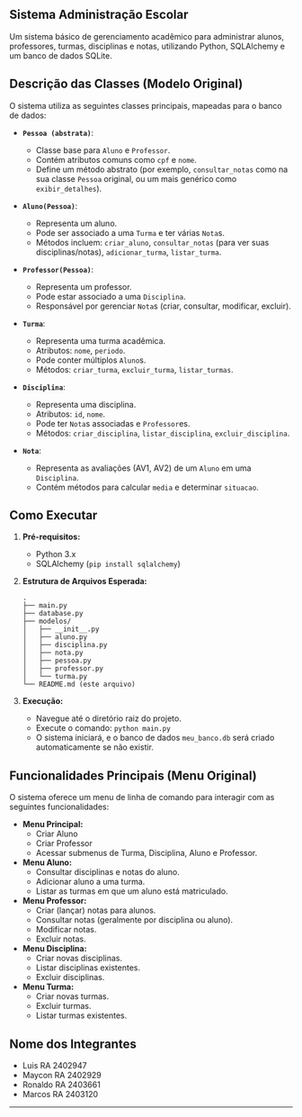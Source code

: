 ## Sistema Administração Escolar

Um sistema básico de gerenciamento acadêmico para administrar alunos, professores, turmas, disciplinas e notas, utilizando Python, SQLAlchemy e um banco de dados SQLite.

## Descrição das Classes (Modelo Original)

O sistema utiliza as seguintes classes principais, mapeadas para o banco de dados:

* **`Pessoa (abstrata)`**:
    * Classe base para `Aluno` e `Professor`.
    * Contém atributos comuns como `cpf` e `nome`.
    * Define um método abstrato (por exemplo, `consultar_notas` como na sua classe `Pessoa` original, ou um mais genérico como `exibir_detalhes`).

* **`Aluno(Pessoa)`**:
    * Representa um aluno.
    * Pode ser associado a uma `Turma` e ter várias `Nota`s.
    * Métodos incluem: `criar_aluno`, `consultar_notas` (para ver suas disciplinas/notas), `adicionar_turma`, `listar_turma`.

* **`Professor(Pessoa)`**:
    * Representa um professor.
    * Pode estar associado a uma `Disciplina`.
    * Responsável por gerenciar `Nota`s (criar, consultar, modificar, excluir).

* **`Turma`**:
    * Representa uma turma acadêmica.
    * Atributos: `nome`, `periodo`.
    * Pode conter múltiplos `Aluno`s.
    * Métodos: `criar_turma`, `excluir_turma`, `listar_turmas`.

* **`Disciplina`**:
    * Representa uma disciplina.
    * Atributos: `id`, `nome`.
    * Pode ter `Nota`s associadas e `Professor`es.
    * Métodos: `criar_disciplina`, `listar_disciplina`, `excluir_disciplina`.

* **`Nota`**:
    * Representa as avaliações (AV1, AV2) de um `Aluno` em uma `Disciplina`.
    * Contém métodos para calcular `media` e determinar `situacao`.

## Como Executar

1.  **Pré-requisitos:**
    * Python 3.x
    * SQLAlchemy (`pip install sqlalchemy`)

2.  **Estrutura de Arquivos Esperada:**
    ```
    .
    ├── main.py
    ├── database.py
    ├── modelos/
    │   ├── __init__.py
    │   ├── aluno.py
    │   ├── disciplina.py
    │   ├── nota.py
    │   ├── pessoa.py
    │   ├── professor.py
    │   └── turma.py
    └── README.md (este arquivo)
    ```

3.  **Execução:**
    * Navegue até o diretório raiz do projeto.
    * Execute o comando: `python main.py`
    * O sistema iniciará, e o banco de dados `meu_banco.db` será criado automaticamente se não existir.

## Funcionalidades Principais (Menu Original)

O sistema oferece um menu de linha de comando para interagir com as seguintes funcionalidades:

* **Menu Principal:**
    * Criar Aluno
    * Criar Professor
    * Acessar submenus de Turma, Disciplina, Aluno e Professor.
* **Menu Aluno:**
    * Consultar disciplinas e notas do aluno.
    * Adicionar aluno a uma turma.
    * Listar as turmas em que um aluno está matriculado.
* **Menu Professor:**
    * Criar (lançar) notas para alunos.
    * Consultar notas (geralmente por disciplina ou aluno).
    * Modificar notas.
    * Excluir notas.
* **Menu Disciplina:**
    * Criar novas disciplinas.
    * Listar disciplinas existentes.
    * Excluir disciplinas.
* **Menu Turma:**
    * Criar novas turmas.
    * Excluir turmas.
    * Listar turmas existentes.

## Nome dos Integrantes

* Luis     RA 2402947
* Maycon   RA 2402929
* Ronaldo  RA 2403661
* Marcos   RA 2403120


---
